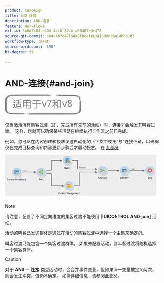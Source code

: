 ```yaml
---
product: campaign
title: AND-连接
description: AND-连接
feature: Workflows
exl-id: 8b6d5c03-e104-4cf0-82ab-a08467e3e478
source-git-commit: b94c4bfd478b4a8fbcefe6341608dd6a14bb31d3
workflow-type: tm+mt
source-wordcount: '190'
ht-degree: 5%

---
```


# AND-连接{#and-join}

![](../../assets/common.svg)

仅当激活所有集客过渡（即，完成所有先前的活动）时，连接才会触发其叫客过渡。 这样，您就可以确保某些活动在继续执行工作流之前已完成。

例如，您可以在内容创建和投放发送自动化的上下文中使用“与”连接活动，以确保仅在完成目标查询和内容更新步骤后才启动投放。 在 [此部分](../../delivery/using/automating-via-workflows.md#creating-the-delivery-and-its-content)

![](assets/and-join-usage.png)

>[!NOTE]
>
>请注意，配置了不同定向维度的集客过渡不能使用 **[!UICONTROL AND-join]** 活动。

活动的叫客已发送群体是通过在活动的集客过渡中选择一个主集来确定的。

叫客过渡只能包含一个集客过渡群体。 如果未配置活动，则叫客过渡将随机选择一个集客群体。

>[!CAUTION]
>
>对于 **AND — 连接** 类型活动时，会合并事件变量，但如果同一变量被定义两次，则会发生冲突，值仍不确定。 如需详细信息，请参阅[此部分](javascript-scripts-and-templates.md#event-variables)。
